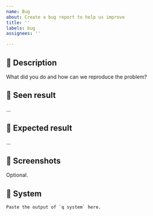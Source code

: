```yaml
---
name: Bug
about: Create a bug report to help us improve
title: ''
labels: bug
assignees: ''

---
```


## 📜 Description

What did you do and how can we reproduce the problem?

## 🤔 Seen result

...

## 🥳 Expected result

...

## 📸 Screenshots

Optional.

## 💠 System

```text
Paste the output of `q system` here.
```
